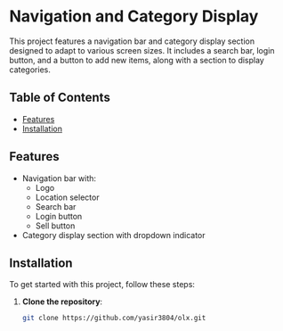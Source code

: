 # Navigation and Category Display

This project features a navigation bar and category display section designed to adapt to various screen sizes. It includes a search bar, login button, and a button to add new items, along with a section to display categories.

## Table of Contents
- [Features](#features)
- [Installation](#installation)

## Features
- Navigation bar with:
  - Logo
  - Location selector
  - Search bar
  - Login button
  - Sell button
- Category display section with dropdown indicator

## Installation

To get started with this project, follow these steps:

1. **Clone the repository**:
   ```bash
   git clone https://github.com/yasir3804/olx.git
